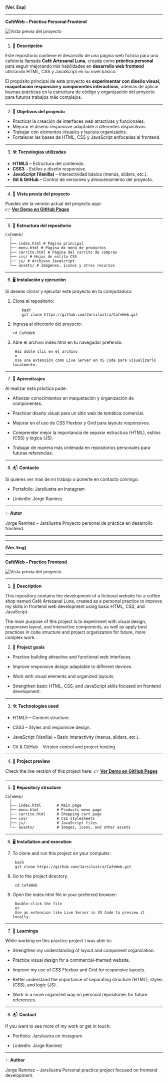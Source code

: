 **(Ver. Esp)**

---

**CaféWeb – Práctica Personal Frontend**

![Vista previa del proyecto](Imagenes/Banner-GitHub/Banner_Coffee.png)

---

1. 📌 **Descripción**

Este repositorio contiene el desarrollo de una página web ficticia para una cafetería llamada **Café Artesanal Luna**, creada como **práctica personal** para seguir mejorando 
mis habilidades en **desarrollo web frontend** utilizando HTML, CSS y JavaScript en su nivel básico.

El propósito principal de este proyecto es **experimentar con diseño visual, maquetación responsive y componentes interactivos**, además de aplicar buenas prácticas en la estructura 
de código y organización del proyecto para futuros trabajos más complejos.

---

2. 🎯 **Objetivos del proyecto**

- Practicar la creación de interfaces web atractivas y funcionales.  
- Mejorar el diseño responsive adaptable a diferentes dispositivos.  
- Trabajar con elementos visuales y layouts organizados.  
- Fortalecer las bases de HTML, CSS y JavaScript enfocadas al frontend.  

---

3. 🛠 **Tecnologías utilizadas**

- **HTML5** – Estructura del contenido.  
- **CSS3** – Estilos y diseño responsive.  
- **JavaScript (Vanilla)** – Interactividad básica (menús, sliders, etc.).  
- **Git & GitHub** – Control de versiones y almacenamiento del proyecto.  

---

4. 🚀 **Vista previa del proyecto**

Puedes ver la versión actual del proyecto aquí:  
👉 [**Ver Demo en GitHub Pages**](https://jarsilustra.github.io/CafeWeb/)

---

5. 📂 **Estructura del repositorio**
```
CafeWeb/
  │
  ├── index.html # Página principal
  ├── menu.html # Página de menú de productos
  ├── carrito.html # Página del carrito de compras
  ├── css/ # Hojas de estilo CSS
  ├── js/ # Archivos JavaScript
  └── assets/ # Imágenes, íconos y otros recursos
```

---

6. 🖥 **Instalación y ejecución**

Si deseas clonar y ejecutar este proyecto en tu computadora:

1. Clona el repositorio:
   ```
       bash
       git clone https://github.com/Jarsilustra/CafeWeb.git

2. Ingresa al directorio del proyecto:

       cd CafeWeb

3. Abre el archivo index.html en tu navegador preferido:

        Haz doble clic en el archivo
        o
        Usa una extensión como Live Server en VS Code para visualizarlo localmente.

---

7. 📖 **Aprendizajes**

Al realizar esta práctica pude:

- Afianzar conocimientos en maquetación y organización de componentes.

- Practicar diseño visual para un sitio web de temática comercial.

- Mejorar en el uso de CSS Flexbox y Grid para layouts responsivos.

- Comprender mejor la importancia de separar estructura (HTML), estilos (CSS) y lógica (JS).

- Trabajar de manera más ordenada en repositorios personales para futuras referencias.

---

8. 📬 **Contacto**

Si quieres ver más de mi trabajo o ponerte en contacto conmigo:

- Portafolio: Jarsilustra en Instagram

- LinkedIn: Jorge Ramirez

---

✨ **Autor**

Jorge Ramírez – Jarsilustra
Proyecto personal de práctica en desarrollo frontend.

---
---

**(Ver. Eng)**

---

**CaféWeb – Practice Frontend**

![Vista previa del proyecto](Imagenes/Banner-GitHub/Banner_Coffee.png)

---

1. 📌 **Description**

This repository contains the development of a fictional website for a coffee shop named Café Artesanal Luna, created as a personal practice to improve my skills in frontend web 
development using basic HTML, CSS, and JavaScript.

The main purpose of this project is to experiment with visual design, responsive layout, and interactive components, as well as apply best practices in code structure and project 
organization for future, more complex work.

2. 🎯 **Project goals**

- Practice building attractive and functional web interfaces.

- Improve responsive design adaptable to different devices.

- Work with visual elements and organized layouts.

- Strengthen basic HTML, CSS, and JavaScript skills focused on frontend development.

---

3. 🛠 **Technologies used**

- HTML5 – Content structure.

- CSS3 – Styles and responsive design.

- JavaScript (Vanilla) – Basic interactivity (menus, sliders, etc.).

- Git & GitHub – Version control and project hosting.

---

4. 🚀 **Project preview**

Check the live version of this project here:
👉 [**Ver Demo en GitHub Pages**](https://jarsilustra.github.io/CafeWeb/)

---

5. 📂 **Repository structure**
```
CafeWeb/
  │
  ├── index.html       # Main page
  ├── menu.html        # Products menu page
  ├── carrito.html     # Shopping cart page
  ├── css/             # CSS stylesheets
  ├── js/              # JavaScript files
  └── assets/          # Images, icons, and other assets
```
---

6. 🖥 **Installation and execution**

1. To clone and run this project on your computer:
   
        bash
        git clone https://github.com/Jarsilustra/CafeWeb.git


2. Go to the project directory:

        cd CafeWeb

3. Open the index.html file in your preferred browser:

        Double-click the file
        or
        Use an extension like Live Server in VS Code to preview it locally.

---

7. 📖 **Learnings**

While working on this practice project I was able to:

- Strengthen my understanding of layout and component organization.

- Practice visual design for a commercial-themed website.

- Improve my use of CSS Flexbox and Grid for responsive layouts.

- Better understand the importance of separating structure (HTML), styles (CSS), and logic (JS).

- Work in a more organized way on personal repositories for future references.

---

8. 📬 **Contact**

If you want to see more of my work or get in touch:

- Portfolio: Jarsilustra on Instagram

- LinkedIn: Jorge Ramirez

---

✨ **Author**

Jorge Ramírez – Jarsilustra
Personal practice project focused on frontend development.

